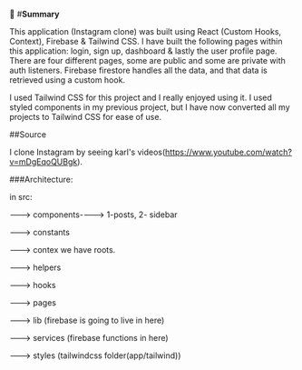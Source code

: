 📣 #**Summary**

This application (Instagram clone) was built using React (Custom Hooks, Context), Firebase & Tailwind CSS. I have built the following pages within this application: login, sign up, dashboard & lastly the user profile page. There are four different pages, some are public and some are private with auth listeners. Firebase firestore handles all the data, and that data is retrieved using a custom hook.

I used Tailwind CSS for this project and I really enjoyed using it. I used styled components in my previous project, but I have now converted all my projects to Tailwind CSS for ease of use.

##Source

I clone Instagram by seeing karl's videos(https://www.youtube.com/watch?v=mDgEqoQUBgk).

###Architecture:

in src:

---> components----> 1-posts, 2- sidebar

---> constants

---> contex we have roots.

---> helpers

---> hooks

---> pages

---> lib (firebase is going to live in here)

---> services (firebase functions in here)

---> styles (tailwindcss folder(app/tailwind))
